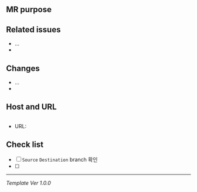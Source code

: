 ## MR purpose

## Related issues
- ...
-

## Changes
- ...
- 

## Host and URL

```

```

- URL: 


## Check list
* [ ] `Source` `Destination` branch 확인
* [ ] 

---

*Template Ver 1.0.0*